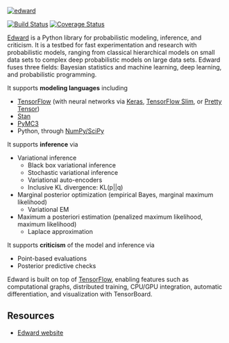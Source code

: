 [![edward](../master/website/images/edward_200.png?raw=true)](http://edwardlib.org)

[![Build Status](https://travis-ci.org/blei-lab/edward.svg?branch=master)](https://travis-ci.org/blei-lab/edward)
[![Coverage Status](https://coveralls.io/repos/github/blei-lab/edward/badge.svg?branch=master)](https://coveralls.io/github/blei-lab/edward?branch=master)

[Edward](http://edwardlib.org) is a Python library for probabilistic modeling,
inference, and criticism. It is a testbed for fast experimentation and research
with probabilistic models, ranging from classical hierarchical models on small
data sets to complex deep probabilistic models on large data sets. Edward fuses
three fields: Bayesian statistics and machine learning, deep learning, and
probabilistic programming.

It supports __modeling languages__ including

+ [TensorFlow](https://www.tensorflow.org) (with neural networks via
    [Keras](http://keras.io), [TensorFlow
    Slim](https://github.com/tensorflow/tensorflow/tree/master/tensorflow/contrib/slim),
    or [Pretty Tensor](https://github.com/google/prettytensor))
+ [Stan](http://mc-stan.org)
+ [PyMC3](http://pymc-devs.github.io/pymc3/)
+ Python, through [NumPy/SciPy](http://scipy.org/)

It supports __inference__ via

+ Variational inference
  + Black box variational inference
  + Stochastic variational inference
  + Variational auto-encoders
  + Inclusive KL divergence: KL(p||q)
+ Marginal posterior optimization (empirical Bayes, marginal
    maximum likelihood)
  + Variational EM
+ Maximum a posteriori estimation (penalized maximum likelihood,
    maximum likelihood)
  + Laplace approximation

It supports __criticism__ of the model and inference via

+ Point-based evaluations
+ Posterior predictive checks

Edward is built on top of [TensorFlow](https://www.tensorflow.org),
enabling features such as computational graphs, distributed training,
CPU/GPU integration, automatic differentiation, and visualization with
TensorBoard.

## Resources

+ [Edward website](http://edwardlib.org)
